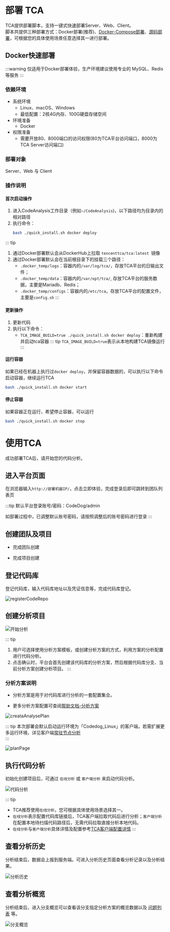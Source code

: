 # 部署 TCA
TCA提供部署脚本，支持一键式快速部署Server、Web、Client。  
脚本共提供三种部署方式：Docker部署(推荐)、[Docker-Compose部署](./dockercomposeDeploy.md)、[源码部署](./codeDeploy.md)，可根据您的具体使用场景任意选择其一进行部署。

## Docker快速部署

:::warning
仅适用于Docker部署体验，生产环境建议使用专业的 MySQL、Redis 等服务
:::

### 依赖环境

- 系统环境
  - Linux、macOS、Windows
  - 最低配置：2核4G内存、100G硬盘存储空间
- 环境准备
  - Docker
- 权限准备
  - 需要开放80、8000端口的访问权限(80为TCA平台访问端口，8000为TCA Server访问端口)

### 部署对象
Server、Web 与 Client

### 操作说明
#### 首次启动操作

1. 进入CodeAnalysis工作目录（例如``~/CodeAnalysis``)，以下路径均为目录内的相对路径
2. 执行命令：
    ```bash
    bash ./quick_install.sh docker deploy
    ```
::: tip
1. 通过Docker部署默认会从DockerHub上拉取 ``tencenttca/tca:latest ``镜像
2. 通过Docker部署默认会在当前根目录下的挂载三个路径：
   - `.docker_temp/logs`：容器内的`/var/log/tca/`，存放TCA平台的日输出文件；
   - `.docker_temp/data`：容器内的`/var/opt/tca/`, 存放TCA平台的服务数据，主要是Mariadb、Redis；
   - `.docker_temp/configs`：容器内的``/etc/tca``，存放TCA平台的配置文件，主要是`config.sh`
:::

#### 更新操作
1. 更新代码
2. 执行以下命令：
    - `TCA_IMAGE_BUILD=true ./quick_install.sh docker deploy`：重新构建并启动tca容器
::: tip
`TCA_IMAGE_BUILD=true`表示从本地构建TCA镜像运行
:::

#### 运行容器
如果已经在机器上执行过``docker deploy``，并保留容器数据的，可以执行以下命令启动容器，继续运行TCA

```bash
bash ./quick_install.sh docker start
```

#### 停止容器
如果容器正在运行，希望停止容器，可以运行

```bash
bash ./quick_install.sh docker stop
```

# 使用TCA
成功部署TCA后，请开始您的代码分析。

## 进入平台页面

在浏览器输入`http://部署机器IP/`，点击立即体验，完成登录后即可跳转到团队列表页

:::tip
默认平台登录账号/密码：CodeDog/admin

如部署过程中，已调整默认账号密码，请按照调整后的账号密码进行登录
:::

## 创建团队及项目

- 完成团队创建

- 完成项目创建

## 登记代码库

登记代码库，输入代码库地址以及凭证信息等，完成代码库登记。

![registerCodeRepo](../../images/registerCodeRepo.png)

## 创建分析项目

![开始分析](../../images/start_scan_02.png)

::: tip
1. 用户可选择使用分析方案模板，或创建分析方案的方式，利用方案的分析配置进行代码分析。
2. 点击确认时，平台会首先创建该代码库的分析方案，然后根据代码库分支、当前分析方案创建分析项目。
:::

### 分析方案说明

- 分析方案是用于对代码库进行分析的一套配置集合。

- 更多分析方案配置可查阅[帮助文档-分析方案](../guide/分析方案/基础属性配置.md)

![creataAnalysePlan](../../images/creataAnalysePlan.png)

::: tip
本次部署会默认启动运行环境为「Codedog_Linux」的客户端，若需扩展更多运行环境，详见客户端[常驻节点分析](../guide/客户端/常驻节点分析.md)  
:::

![planPage](../../images/planPage.png)

## 执行代码分析

初始化创建项目后，可通过 `在线分析` 或 `客户端分析` 来启动代码分析。

![代码分析](../../images/start_scan_06.png)

::: tip 
- TCA推荐使用`在线分析`，您可根据具体使用场景选择其一。
- `在线分析`表示配置代码库链接后，TCA客户端拉取代码后进行分析；`客户端分析`在配置本地待扫描代码路径后，无需代码拉取直接分析本地代码。  
- `在线分析`与`客户端分析`具体详情及配置参考[TCA客户端配置详情](../guide/客户端/配置详情.md)
:::

## 查看分析历史

分析结束后，数据会上报到服务端。可进入分析历史页面查看分析记录以及分析结果。

![分析历史](../../images/start_scan_05.png)

## 查看分析概览

分析结束后，进入分支概览可以查看该分支指定分析方案的概览数据以及 [问题列表](../guide/代码检查/分析结果查看.md) 等。

![分支概览](../../images/start_scan_04.png)